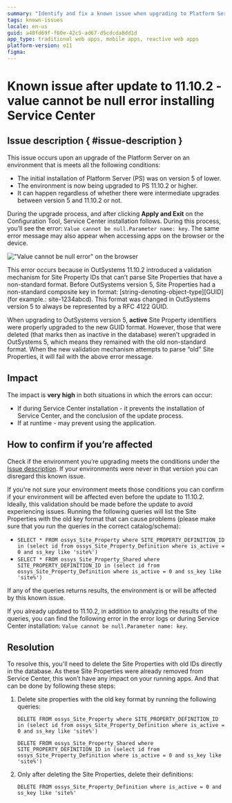 ```yaml
---
summary: "Identify and fix a known issue when upgrading to Platform Server version 11.10.2 or higher. The error: Value cannot be null.Parameter name: key will be thrown when upon Service Center installation."
tags: known-issues
locale: en-us
guid: a40fd69f-f60e-42c5-ad67-d5cdcda8dd1d
app_type: traditional web apps, mobile apps, reactive web apps
platform-version: o11
figma:
---
```


# Known issue after update to 11.10.2 - value cannot be null error installing Service Center 
## Issue description { #issue-description }

This issue occurs upon an upgrade of the Platform Server on an environment that is meets all the following conditions:

* The initial installation of Platform Server (PS) was on version 5 of lower.
* The environment is now being upgraded to PS 11.10.2 or higher.
* It can happen regardless of whether there were intermediate upgrades between version 5 and 11.10.2 or not.

During the upgrade process, and after clicking **Apply and Exit** on the Configuration Tool, Service Center installation follows. During this process, you’ll see the error: ```Value cannot be null.Parameter name: key```. The same error message may also appear when accessing apps on the browser or the device.

!["Value cannot be null error" on the browser](images/ki-11_10-site-properties.png)

This error occurs because in OutSystems 11.10.2 introduced a validation mechanism for Site Property IDs that can’t parse Site Properties that have a non-standard format.
Before OutSystems version 5, Site Properties had a non-standard composite key in format: [string-denoting-object-type][GUID] (for example.: site-1234abcd). This format was changed in OutSystems version 5 to always be represented by a RFC 4122 GUID.

When upgrading to OutSystems version 5, **active** Site Property identifiers were properly upgraded to the new GUID format. However, those that were deleted (that marks then as inactive in the database) weren’t upgraded in OutSystems 5, which means they remained with the old non-standard format.
When the new validation mechanism attempts to parse “old” Site Properties, it will fail with the above error message.


## Impact

The impact is **very high** in both situations in which the errors can occur:

* If during Service Center installation - it prevents the installation of Service Center, and the conclusion of the update process.
* If at runtime - may prevent using the application.

## How to confirm if you’re affected

Check if the environment you’re upgrading meets the conditions under the [Issue description](#issue-description). If your environments were never in that version you can disregard this known issue.

If you're not sure your environment meets those conditions you can confirm if your environment will be affected even before the update to 11.10.2. Ideally, this validation should be made before the update to avoid experiencing issues.
Running the following queries will list the Site Properties with the old key format that can cause problems (please make sure that you run the queries in the correct catalog/schema):

* ```SELECT * FROM ossys_Site_Property where SITE_PROPERTY_DEFINITION_ID in (select id from ossys_Site_Property_Definition where is_active = 0 and ss_key like 'site%')```
* ```SELECT * FROM ossys_Site_Property_Shared where SITE_PROPERTY_DEFINITION_ID in (select id from ossys_Site_Property_Definition where is_active = 0 and ss_key like 'site%')```

If any of the queries returns results, the environment is or will be affected by this known issue.

If you already updated to 11.10.2, in addition to analyzing the results of the queries, you can find the following error in the error logs or during Service Center installation:
```Value cannot be null.Parameter name: key```.


## Resolution

To resolve this, you'll need to delete the Site Properties with old IDs directly in the database. As these Site Properties were already removed from Service Center, this won’t have any impact on your running apps. And that can be done by following these steps:

1. Delete site properties with the old key format by running the following queries:

    ```DELETE FROM ossys_Site_Property where SITE_PROPERTY_DEFINITION_ID in (select id from ossys_Site_Property_Definition where is_active = 0 and ss_key like 'site%')```


    ```DELETE FROM ossys_Site_Property_Shared where SITE_PROPERTY_DEFINITION_ID in (select id from ossys_Site_Property_Definition where is_active = 0 and ss_key like 'site%')```


1. Only after deleting the Site Properties, delete their definitions:

    ```DELETE FROM ossys_Site_Property_Definition where is_active = 0 and ss_key like 'site%' ```


